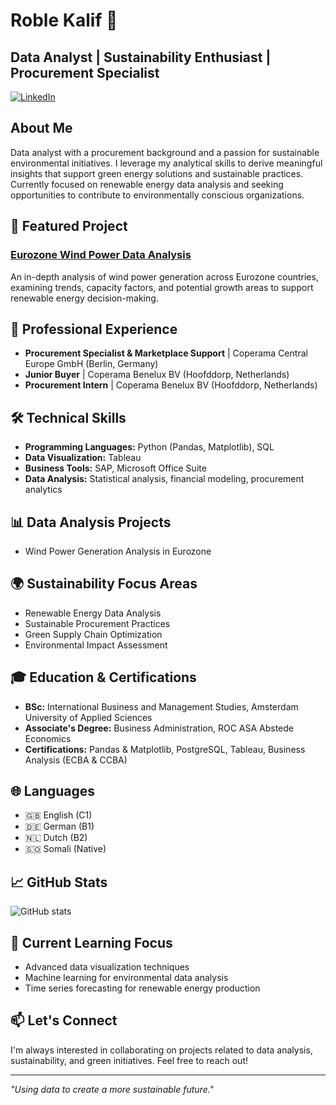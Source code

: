 # Roble Kalif 👋
## Data Analyst | Sustainability Enthusiast | Procurement Specialist

[![LinkedIn](https://img.shields.io/badge/LinkedIn-Connect-blue)](https://linkedin.com/in/linkedin.com/in/roble-kalif-9002)


## About Me
Data analyst with a procurement background and a passion for sustainable environmental initiatives. I leverage my analytical skills to derive meaningful insights that support green energy solutions and sustainable practices. Currently focused on renewable energy data analysis and seeking opportunities to contribute to environmentally conscious organizations.

## 🌱 Featured Project
### [Eurozone Wind Power Data Analysis](https://github.com/Robleh-hub/Eurozone-Wind-Power-Data-Analysis)
An in-depth analysis of wind power generation across Eurozone countries, examining trends, capacity factors, and potential growth areas to support renewable energy decision-making.

## 💼 Professional Experience
- **Procurement Specialist & Marketplace Support** | Coperama Central Europe GmbH (Berlin, Germany)
- **Junior Buyer** | Coperama Benelux BV (Hoofddorp, Netherlands)
- **Procurement Intern** | Coperama Benelux BV (Hoofddorp, Netherlands)

## 🛠️ Technical Skills
- **Programming Languages:** Python (Pandas, Matplotlib), SQL
- **Data Visualization:** Tableau
- **Business Tools:** SAP, Microsoft Office Suite
- **Data Analysis:** Statistical analysis, financial modeling, procurement analytics

## 📊 Data Analysis Projects
- Wind Power Generation Analysis in Eurozone

## 🌍 Sustainability Focus Areas
- Renewable Energy Data Analysis
- Sustainable Procurement Practices
- Green Supply Chain Optimization
- Environmental Impact Assessment

## 🎓 Education & Certifications
- **BSc:** International Business and Management Studies, Amsterdam University of Applied Sciences
- **Associate's Degree:** Business Administration, ROC ASA Abstede Economics
- **Certifications:** Pandas & Matplotlib, PostgreSQL, Tableau, Business Analysis (ECBA & CCBA)

## 🌐 Languages
- 🇬🇧 English (C1)
- 🇩🇪 German (B1)
- 🇳🇱 Dutch (B2)
- 🇸🇴 Somali (Native)

## 📈 GitHub Stats
![GitHub stats](https://github-readme-stats.vercel.app/api?username=Robleh-hub&show_icons=true&theme=radical)

## 🌱 Current Learning Focus
- Advanced data visualization techniques
- Machine learning for environmental data analysis
- Time series forecasting for renewable energy production

## 📫 Let's Connect
I'm always interested in collaborating on projects related to data analysis, sustainability, and green initiatives. Feel free to reach out!

---

*"Using data to create a more sustainable future."*

